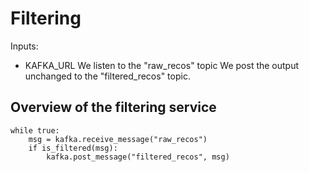 # Filtering

Inputs:

- KAFKA_URL
  We listen to the "raw_recos" topic
  We post the output unchanged to the "filtered_recos" topic.

## Overview of the filtering service

```
while true:
    msg = kafka.receive_message("raw_recos")
    if is_filtered(msg):
        kafka.post_message("filtered_recos", msg)
```
